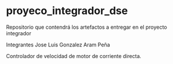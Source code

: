 # proyeco_integrador_dse
Repositorio que contendrá los artefactos a entregar en el proyecto integrador

Integrantes
Jose Luis Gonzalez
Aram Peña

Controlador de velocidad de motor de corriente directa.
